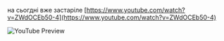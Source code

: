 <!--
date: 2024-03-01T21:12:37
edited: 2024-03-01T21:20:31
-->

на сьогдні вже застаріле [https://www.youtube.com/watch?v=ZWdOCEb50-4](https://www.youtube.com/watch?v=ZWdOCEb50-4)

![YouTube Preview](https://img.youtube.com/vi/ZWdOCEb50-4/maxresdefault.jpg)

